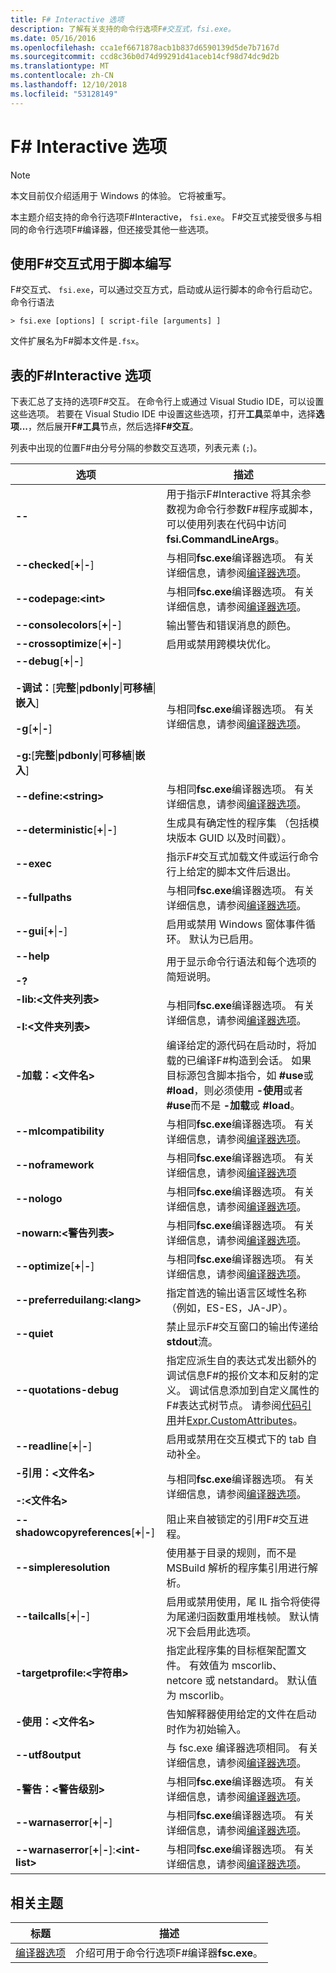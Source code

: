 ```yaml
---
title: F# Interactive 选项
description: 了解有关支持的命令行选项F#交互式，fsi.exe。
ms.date: 05/16/2016
ms.openlocfilehash: cca1ef6671878acb1b837d6590139d5de7b7167d
ms.sourcegitcommit: ccd8c36b0d74d99291d41aceb14cf98d74dc9d2b
ms.translationtype: MT
ms.contentlocale: zh-CN
ms.lasthandoff: 12/10/2018
ms.locfileid: "53128149"
---
```

# <a name="f-interactive-options"></a>F# Interactive 选项

> [!NOTE]
> 本文目前仅介绍适用于 Windows 的体验。  它将被重写。

本主题介绍支持的命令行选项F#Interactive， `fsi.exe`。 F#交互式接受很多与相同的命令行选项F#编译器，但还接受其他一些选项。

## <a name="using-f-interactive-for-scripting"></a>使用F#交互式用于脚本编写
F#交互式、 `fsi.exe`，可以通过交互方式，启动或从运行脚本的命令行启动它。 命令行语法

```
> fsi.exe [options] [ script-file [arguments] ]
```

文件扩展名为F#脚本文件是`.fsx`。

## <a name="table-of-f-interactive-options"></a>表的F#Interactive 选项
下表汇总了支持的选项F#交互。 在命令行上或通过 Visual Studio IDE，可以设置这些选项。 若要在 Visual Studio IDE 中设置这些选项，打开**工具**菜单中，选择**选项...**，然后展开**F#工具**节点，然后选择**F#交互**。

列表中出现的位置F#由分号分隔的参数交互选项，列表元素 (`;`)。

|选项|描述|
|------|-----------|
|**--**|用于指示F#Interactive 将其余参数视为命令行参数F#程序或脚本，可以使用列表在代码中访问**fsi.CommandLineArgs**。|
|**--checked**[**+**&#124;**-**]|与相同**fsc.exe**编译器选项。 有关详细信息，请参阅[编译器选项](compiler-options.md)。|
|**--codepage:&lt;int&gt;**|与相同**fsc.exe**编译器选项。 有关详细信息，请参阅[编译器选项](compiler-options.md)。|
|**--consolecolors**[**+**&#124;**-**]|输出警告和错误消息的颜色。|
|**--crossoptimize**[**+**&#124;**-**]|启用或禁用跨模块优化。|
|**--debug**[**+**&#124;**-**]<br /><br />**-调试：**[**完整**&#124;**pdbonly**&#124;**可移植**&#124;**嵌入**]<br /><br />**-g**[**+**&#124;**-**]<br /><br />**-g:**[**完整**&#124;**pdbonly**&#124;**可移植**&#124;**嵌入**]|与相同**fsc.exe**编译器选项。 有关详细信息，请参阅[编译器选项](compiler-options.md)。|
|**--define:&lt;string&gt;**|与相同**fsc.exe**编译器选项。 有关详细信息，请参阅[编译器选项](compiler-options.md)。|
|**--deterministic**[**+**&#124;**-**]|生成具有确定性的程序集 （包括模块版本 GUID 以及时间戳）。|
|**--exec**|指示F#交互式加载文件或运行命令行上给定的脚本文件后退出。|
|**--fullpaths**|与相同**fsc.exe**编译器选项。 有关详细信息，请参阅[编译器选项](compiler-options.md)。|
|**--gui**[**+**&#124;**-**]|启用或禁用 Windows 窗体事件循环。 默认为已启用。|
|**--help**<br /><br />**-?**|用于显示命令行语法和每个选项的简短说明。|
|**-lib:&lt;文件夹列表&gt;**<br /><br />**-I:&lt;文件夹列表&gt;**|与相同**fsc.exe**编译器选项。 有关详细信息，请参阅[编译器选项](compiler-options.md)。|
|**-加载：&lt;文件名&gt;**|编译给定的源代码在启动时，将加载的已编译F#构造到会话。 如果目标源包含脚本指令，如 **#use**或 **#load**，则必须使用 **-使用**或者 **#use**而不是 **-加载**或 **#load**。|
|**--mlcompatibility**|与相同**fsc.exe**编译器选项。 有关详细信息，请参阅[编译器选项](compiler-options.md)。|
|**--noframework**|与相同**fsc.exe**编译器选项。 有关详细信息，请参阅[编译器选项](compiler-options.md)|
|**--nologo**|与相同**fsc.exe**编译器选项。 有关详细信息，请参阅[编译器选项](compiler-options.md)。|
|**-nowarn:&lt;警告列表&gt;**|与相同**fsc.exe**编译器选项。 有关详细信息，请参阅[编译器选项](compiler-options.md)。|
|**--optimize**[**+**&#124;**-**]|与相同**fsc.exe**编译器选项。 有关详细信息，请参阅[编译器选项](compiler-options.md)。|
|**--preferreduilang:&lt;lang&gt;**| 指定首选的输出语言区域性名称 （例如，ES-ES，JA-JP）。 |
|**--quiet**|禁止显示F#交互窗口的输出传递给**stdout**流。|
|**--quotations-debug**|指定应派生自的表达式发出额外的调试信息F#的报价文本和反射的定义。 调试信息添加到自定义属性的F#表达式树节点。 请参阅[代码引用](code-quotations.md)并[Expr.CustomAttributes](https://msdn.microsoft.com/library/eb89943f-5f5b-474e-b125-030ca412edb3)。|
|**--readline**[**+**&#124;**-**]|启用或禁用在交互模式下的 tab 自动补全。|
|**-引用：&lt;文件名&gt;**<br /><br />**-:&lt;文件名&gt;**|与相同**fsc.exe**编译器选项。 有关详细信息，请参阅[编译器选项](compiler-options.md)。|
|**--shadowcopyreferences**[**+**&#124;**-**]|阻止来自被锁定的引用F#交互进程。|
|**--simpleresolution**|使用基于目录的规则，而不是 MSBuild 解析的程序集引用进行解析。|
|**--tailcalls**[**+**&#124;**-**]|启用或禁用使用，尾 IL 指令将使得为尾递归函数重用堆栈帧。 默认情况下会启用此选项。|
|**-targetprofile:&lt;字符串&gt;**|指定此程序集的目标框架配置文件。 有效值为 mscorlib、 netcore 或 netstandard。  默认值为 mscorlib。|
|**-使用：&lt;文件名&gt;**|告知解释器使用给定的文件在启动时作为初始输入。|
|**--utf8output**|与 fsc.exe 编译器选项相同。 有关详细信息，请参阅[编译器选项](compiler-options.md)。|
|**-警告：&lt;警告级别&gt;**|与相同**fsc.exe**编译器选项。 有关详细信息，请参阅[编译器选项](compiler-options.md)。|
|**--warnaserror**[**+**&#124;**-**]|与相同**fsc.exe**编译器选项。 有关详细信息，请参阅[编译器选项](compiler-options.md)。|
|**--warnaserror**[**+**&#124;**-**]:**&lt;int-list&gt;**|与相同**fsc.exe**编译器选项。 有关详细信息，请参阅[编译器选项](compiler-options.md)。|

## <a name="related-topics"></a>相关主题

|标题|描述|
|-----|-----------|
|[编译器选项](compiler-options.md)|介绍可用于命令行选项F#编译器**fsc.exe**。|
